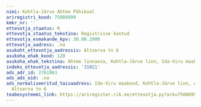 ```yaml
---
nimi: Kohtla-Järve Ahtme Põhikool
ariregistri_kood: 75008999
kmkr_nr: ''
ettevotja_staatus: R
ettevotja_staatus_tekstina: Registrisse kantud
ettevotja_esmakande_kpv: 30.08.2000
ettevotja_aadress: .na
asukoht_ettevotja_aadressis: Altserva tn 6
asukoha_ehak_kood: 120
asukoha_ehak_tekstina: Ahtme linnaosa, Kohtla-Järve linn, Ida-Viru maakond
indeks_ettevotja_aadressis: '31021'
ads_adr_id: 2761963
ads_ads_oid: .na
ads_normaliseeritud_taisaadress: Ida-Viru maakond, Kohtla-Järve linn, Ahtme linnaosa,
  Altserva tn 6
teabesysteemi_link: https://ariregister.rik.ee/ettevotja.py?ark=75008999&ref=rekvisiidid
---
```

